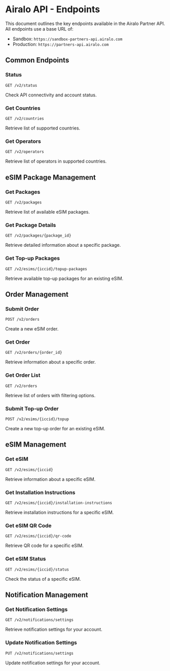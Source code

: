 
# Airalo API - Endpoints

This document outlines the key endpoints available in the Airalo Partner API. All endpoints use a base URL of:
- Sandbox: `https://sandbox-partners-api.airalo.com`
- Production: `https://partners-api.airalo.com`

## Common Endpoints

### Status
```
GET /v2/status
```
Check API connectivity and account status.

### Get Countries
```
GET /v2/countries
```
Retrieve list of supported countries.

### Get Operators
```
GET /v2/operators
```
Retrieve list of operators in supported countries.

## eSIM Package Management

### Get Packages
```
GET /v2/packages
```
Retrieve list of available eSIM packages.

### Get Package Details
```
GET /v2/packages/{package_id}
```
Retrieve detailed information about a specific package.

### Get Top-up Packages
```
GET /v2/esims/{iccid}/topup-packages
```
Retrieve available top-up packages for an existing eSIM.

## Order Management

### Submit Order
```
POST /v2/orders
```
Create a new eSIM order.

### Get Order
```
GET /v2/orders/{order_id}
```
Retrieve information about a specific order.

### Get Order List
```
GET /v2/orders
```
Retrieve list of orders with filtering options.

### Submit Top-up Order
```
POST /v2/esims/{iccid}/topup
```
Create a new top-up order for an existing eSIM.

## eSIM Management

### Get eSIM
```
GET /v2/esims/{iccid}
```
Retrieve information about a specific eSIM.

### Get Installation Instructions
```
GET /v2/esims/{iccid}/installation-instructions
```
Retrieve installation instructions for a specific eSIM.

### Get eSIM QR Code
```
GET /v2/esims/{iccid}/qr-code
```
Retrieve QR code for a specific eSIM.

### Get eSIM Status
```
GET /v2/esims/{iccid}/status
```
Check the status of a specific eSIM.

## Notification Management

### Get Notification Settings
```
GET /v2/notifications/settings
```
Retrieve notification settings for your account.

### Update Notification Settings
```
PUT /v2/notifications/settings
```
Update notification settings for your account.
